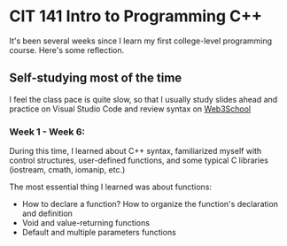 # CIT 141 Intro to Programming C++
It's been several weeks since I learn my first college-level programming course. Here's some reflection. 

## Self-studying most of the time
I feel the class pace is quite slow, so that I usually study slides ahead and practice on Visual Studio Code and review syntax on [Web3School](https://www.w3schools.com/) 

### Week 1 - Week 6:
During this time, I learned about C++ syntax, familiarized myself with control structures, user-defined functions, and some typical C libraries (iostream, cmath, iomanip, etc.) 

The most essential thing I learned was about functions: 
  - How to declare a function? How to organize the function's declaration and definition
  - Void and value-returning functions
  - Default and multiple parameters functions
